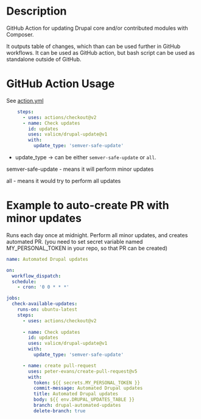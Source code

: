 # Description

GitHub Action for updating Drupal core and/or contributed modules
with Composer.

It outputs table of changes, which than can be used further in GitHub workflows.
It can be used as GitHub action, but bash script can be used as standalone outside of GitHub.

# GitHub Action Usage

See [action.yml](action.yml)

```yaml
    steps:
      - uses: actions/checkout@v2
      - name: Check updates
        id: updates
        uses: valicm/drupal-update@v1
        with:
          update_type: 'semver-safe-update'

```

- update_type -> can be either `semver-safe-update` or `all`. 

semver-safe-update - means it will perform minor updates

all - means it would try to perform all updates

# Example to auto-create PR with minor updates
Runs each day once at midnight. Perform all minor updates, and creates automated PR.
(you need to set secret variable named MY_PERSONAL_TOKEN in your repo, so that PR can be created)

```yaml
name: Automated Drupal updates

on:
  workflow_dispatch:
  schedule:
    - cron: '0 0 * * *'

jobs:
  check-available-updates:
    runs-on: ubuntu-latest
    steps:
      - uses: actions/checkout@v2
        
      - name: Check updates
        id: updates
        uses: valicm/drupal-update@v1
        with:
          update_type: 'semver-safe-update'

      - name: create pull-request
        uses: peter-evans/create-pull-request@v5
        with:
          token: ${{ secrets.MY_PERSONAL_TOKEN }}
          commit-message: Automated Drupal updates
          title: Automated Drupal updates
          body: ${{ env.DRUPAL_UPDATES_TABLE }}
          branch: drupal-automated-updates
          delete-branch: true

```

